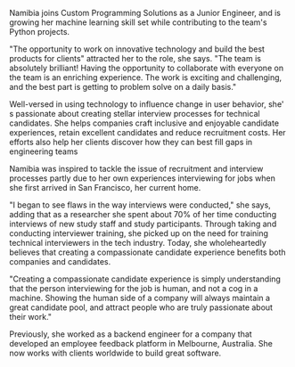 Namibia joins Custom Programming Solutions as a Junior Engineer, and is growing her machine learning skill set while contributing to the team's Python projects. 

"The opportunity to work on innovative technology and build the best products for clients" attracted her to the role, she says. "The team is absolutely brilliant! Having the opportunity to collaborate with everyone on the team is an enriching experience. The work is exciting and challenging, and the best part is getting to problem solve on a daily basis."

Well-versed in using technology to influence change in user behavior, she' s passionate about creating stellar interview processes for technical candidates. She helps companies craft inclusive and enjoyable candidate experiences, retain excellent candidates and reduce recruitment costs. Her efforts also help her clients discover how they can best fill gaps in engineering teams

Namibia was inspired to tackle the issue of recruitment and interview processes partly due to her own experiences interviewing for jobs when she first arrived in San Francisco, her current home. 

"I began to see flaws in the way interviews were conducted," she says, adding that as a researcher she spent about 70% of her time conducting interviews of new study staff and study participants. Through taking and conducting interviewer training, she picked up on the need for training technical interviewers in the tech industry. Today, she wholeheartedly believes that creating a compassionate candidate experience benefits both companies and candidates. 

"Creating a compassionate candidate experience is simply understanding that the person interviewing for the job is human, and not a cog in a machine. Showing the human side of a company will always maintain a great candidate pool, and attract people who are truly passionate about their work."

Previously, she worked as a backend engineer for a company that developed an employee feedback platform in Melbourne, Australia. She now works with clients worldwide to build great software.
